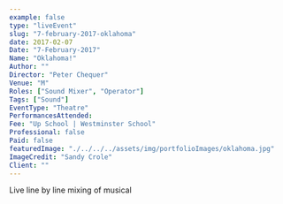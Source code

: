 ```yaml
---
example: false
type: "liveEvent"
slug: "7-february-2017-oklahoma"
date: 2017-02-07
Date: "7-February-2017"
Name: "Oklahoma!"
Author: ""
Director: "Peter Chequer"
Venue: "M"
Roles: ["Sound Mixer", "Operator"]
Tags: ["Sound"]
EventType: "Theatre"
PerformancesAttended:
Fee: "Up School | Westminster School"
Professional: false
Paid: false
featuredImage: "./../../../assets/img/portfolioImages/oklahoma.jpg"
ImageCredit: "Sandy Crole"
Client: ""
---
```


Live line by line mixing of musical
